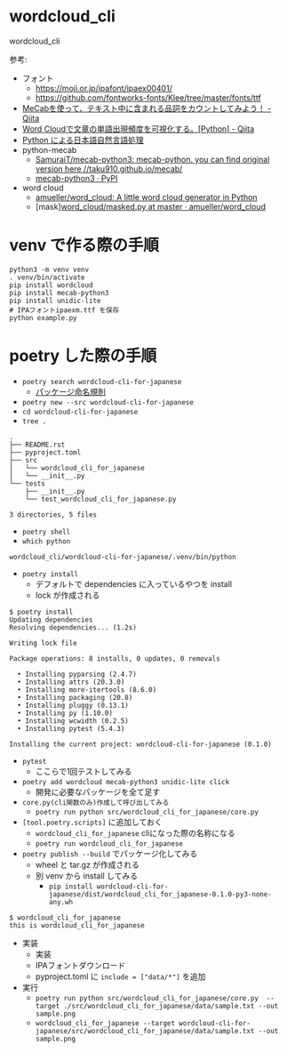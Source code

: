 # wordcloud_cli
wordcloud_cli


参考:

- フォント
    - https://moji.or.jp/ipafont/ipaex00401/
    - https://github.com/fontworks-fonts/Klee/tree/master/fonts/ttf
- [MeCabを使って、テキスト中に含まれる品詞をカウントしてみよう！ - Qiita](https://qiita.com/yonedaco/items/27e1ad19132c9f1c9180)
- [Word Cloudで文章の単語出現頻度を可視化する。[Python] - Qiita](https://qiita.com/kenmatsu4/items/9b6ac74f831443d29074)
- [Python による日本語自然言語処理](http://www.nltk.org/book-jp/ch12.html)
- python-mecab
    - [SamuraiT/mecab-python3: mecab-python. you can find original version here //taku910.github.io/mecab/](https://github.com/SamuraiT/mecab-python3#common-issues)
    - [mecab-python3 · PyPI](https://pypi.org/project/mecab-python3/)
- word cloud
    - [amueller/word_cloud: A little word cloud generator in Python](https://github.com/amueller/word_cloud#examples)
    - [mask][word_cloud/masked.py at master · amueller/word_cloud](https://github.com/amueller/word_cloud/blob/master/examples/masked.py)
  
# venv で作る際の手順 

```
python3 -m venv venv
. venv/bin/activate
pip install wordcloud
pip install mecab-python3
pip install unidic-lite
# IPAフォントipaexm.ttf を保存
python example.py
```

# poetry した際の手順
- `poetry search wordcloud-cli-for-japanese`
  - [パッケージ命名規則](https://www.python.org/dev/peps/pep-0008/#package-and-module-names)
- `poetry new --src wordcloud-cli-for-japanese`
- `cd wordcloud-cli-for-japanese`
- `tree .`

```
.
├── README.rst
├── pyproject.toml
├── src
│   └── wordcloud_cli_for_japanese
│   └── __init__.py
└── tests
    ├── __init__.py
    └── test_wordcloud_cli_for_japanese.py

3 directories, 5 files
```

- `poetry shell`
- `which python`

```
wordcloud_cli/wordcloud-cli-for-japanese/.venv/bin/python
```

- `poetry install`
  - デフォルトで dependencies に入っているやつを install
  - lock が作成される

```
$ poetry install
Updating dependencies
Resolving dependencies... (1.2s)

Writing lock file

Package operations: 8 installs, 0 updates, 0 removals

  • Installing pyparsing (2.4.7)
  • Installing attrs (20.3.0)
  • Installing more-itertools (8.6.0)
  • Installing packaging (20.8)
  • Installing pluggy (0.13.1)
  • Installing py (1.10.0)
  • Installing wcwidth (0.2.5)
  • Installing pytest (5.4.3)

Installing the current project: wordcloud-cli-for-japanese (0.1.0)
```

- `pytest`
  - ここらで1回テストしてみる
- `poetry add wordcloud mecab-python3 unidic-lite click`
  - 開発に必要なパッケージを全て足す
- `core.py(cli関数のみ)作成して呼び出してみる`
  - `poetry run python src/wordcloud_cli_for_japanese/core.py`
- `[tool.poetry.scripts]` に追加しておく
  - `wordcloud_cli_for_japanese` cliになった際の名称になる
  - `poetry run wordcloud_cli_for_japanese`
- `poetry publish --build` でパッケージ化してみる
  - wheel と tar.gz が作成される
  - 別 venv から install してみる
      - `pip install wordcloud-cli-for-japanese/dist/wordcloud_cli_for_japanese-0.1.0-py3-none-any.wh`
  
```
$ wordcloud_cli_for_japanese
this is wordcloud_cli_for_japanese
```

- 実装
  - 実装
  - IPAフォントダウンロード
  - pyproject.toml に `include = ["data/*"]` を追加
- 実行
  - `poetry run python src/wordcloud_cli_for_japanese/core.py  --target ./src/wordcloud_cli_for_japanese/data/sample.txt --out sample.png`
  - `wordcloud_cli_for_japanese --target wordcloud-cli-for-japanese/src/wordcloud_cli_for_japanese/data/sample.txt --out sample.png`

